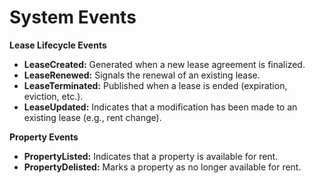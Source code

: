 # System Events

**Lease Lifecycle Events**

* **LeaseCreated:** Generated when a new lease agreement is finalized.
* **LeaseRenewed:** Signals the renewal of an existing lease.
* **LeaseTerminated:**  Published when a lease is ended (expiration, eviction, etc.).
* **LeaseUpdated:**  Indicates that a modification has been made to an existing lease (e.g., rent change).

**Property Events**

* **PropertyListed:**  Indicates that a property is available for rent.
* **PropertyDelisted:**  Marks a property as no longer available for rent.

